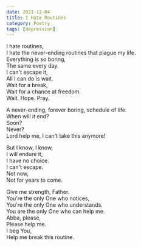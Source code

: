 ```yaml
---
date: 2021-12-04
title: I Hate Routines
category: Poetry
tags: [depression]
---
```

I hate routines,\
I hate the never-ending routines that plague my life.\
Everything is so boring,\
The same every day.<!-- more -->\
I can't escape it,\
All I can do is wait.\
Wait for a break,\
Wait for a chance at freedom.\
Wait. Hope. Pray.

A never-ending, forever boring, schedule of life.\
When will it end?\
Soon?\
Never?\
Lord help me, I can't take this anymore!

But I know, I know,\
I will endure it,\
I have no choice.\
I can't escape.\
Not now,\
Not for years to come.

Give me strength, Father.\
You're the only One who notices,\
You're the only One who understands.\
You are the only One who can help me.\
Abba, please,\
Please help me.\
I beg You,\
Help me break this routine.